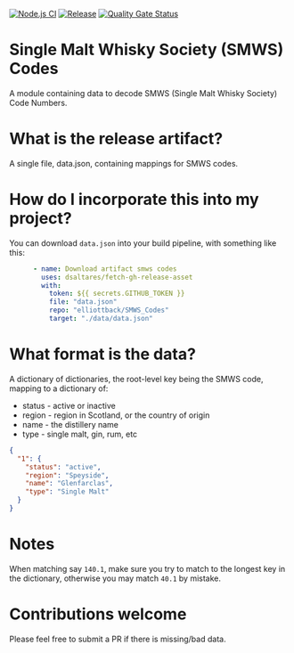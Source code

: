 [![Node.js CI](https://github.com/elliottback/SMWS_Codes/actions/workflows/node.js.yml/badge.svg)](https://github.com/elliottback/SMWS_Codes/actions/workflows/node.js.yml)
[![Release](https://github.com/elliottback/SMWS_Codes/actions/workflows/release.yml/badge.svg)](https://github.com/elliottback/SMWS_Codes/actions/workflows/release.yml)
[![Quality Gate Status](https://sonarcloud.io/api/project_badges/measure?project=elliottback_SMWS_Codes&metric=alert_status)](https://sonarcloud.io/summary/new_code?id=elliottback_SMWS_Codes)

# Single Malt Whisky Society (SMWS) Codes
A module containing data to decode SMWS (Single Malt Whisky Society) Code Numbers.

# What is the release artifact?

A single file, data.json, containing mappings for SMWS codes.

# How do I incorporate this into my project?

You can download `data.json` into your build pipeline, with something like this:

```yaml
      - name: Download artifact smws codes
        uses: dsaltares/fetch-gh-release-asset
        with:
          token: ${{ secrets.GITHUB_TOKEN }}
          file: "data.json"
          repo: "elliottback/SMWS_Codes"
          target: "./data/data.json"
```

# What format is the data?

A dictionary of dictionaries, the root-level key being the SMWS code, mapping to a dictionary of:

* status - active or inactive
* region - region in Scotland, or the country of origin
* name - the distillery name
* type - single malt, gin, rum, etc

```json
{
  "1": {
    "status": "active",
    "region": "Speyside",
    "name": "Glenfarclas",
    "type": "Single Malt"
  }
}
```

# Notes

When matching say `140.1`, make sure you try to match to the longest key in the dictionary, otherwise you may match `40.1` by mistake.

# Contributions welcome

Please feel free to submit a PR if there is missing/bad data.